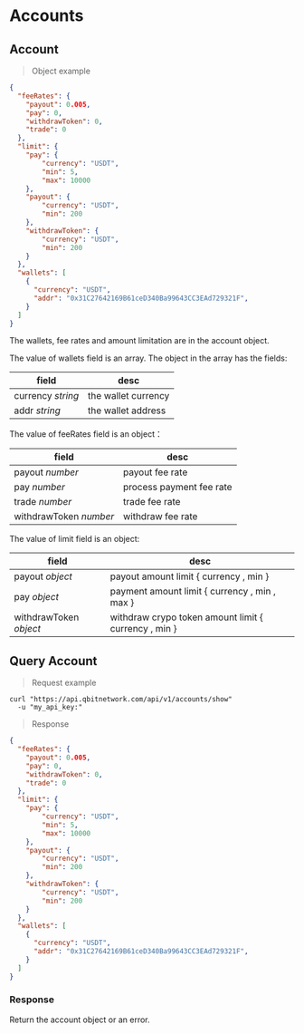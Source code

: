 # Accounts

## Account

> Object example

```json
{
  "feeRates": {
    "payout": 0.005,
    "pay": 0,
    "withdrawToken": 0,
    "trade": 0
  },
  "limit": {
    "pay": {
        "currency": "USDT",
        "min": 5,
        "max": 10000
    },
    "payout": {
        "currency": "USDT",
        "min": 200
    },
    "withdrawToken": {
        "currency": "USDT",
        "min": 200
    }
  },
  "wallets": [
    {
      "currency": "USDT",
      "addr": "0x31C27642169B61ceD340Ba99643CC3EAd729321F",
    }
  ]
}
```

The wallets, fee rates and amount limitation are in the account object. 

The value of wallets field is an array. The object in the array has the fields:

field	    |     desc
--------  | -----------
currency *string* | the wallet currency
addr *string* | the wallet address

The value of feeRates field is an object：

field	    |     desc
--------  | -----------
payout *number* | payout fee rate
pay *number* | process payment fee rate
trade *number* | trade fee rate
withdrawToken *number* | withdraw fee rate

The value of limit field is an object:

field	    |     desc
--------  | -----------
payout *object* | payout amount limit { currency <string>, min <number> }
pay *object* | payment amount limit { currency <string>, min <number>, max <number> }
withdrawToken *object* | withdraw crypo token amount limit { currency <string>, min <number> }

## Query Account

> Request example

```shell
curl "https://api.qbitnetwork.com/api/v1/accounts/show"
  -u "my_api_key:"
```

> Response

```json
{
  "feeRates": {
    "payout": 0.005,
    "pay": 0,
    "withdrawToken": 0,
    "trade": 0
  },
  "limit": {
    "pay": {
        "currency": "USDT",
        "min": 5,
        "max": 10000
    },
    "payout": {
        "currency": "USDT",
        "min": 200
    },
    "withdrawToken": {
        "currency": "USDT",
        "min": 200
    }
  },
  "wallets": [
    {
      "currency": "USDT",
      "addr": "0x31C27642169B61ceD340Ba99643CC3EAd729321F",
    }
  ]
}
```

### Response

Return the account object or an error.
